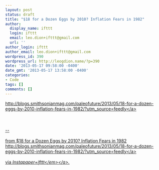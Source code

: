 ```yaml
---
layout: post
status: draft
title: "$18 for a Dozen Eggs by 2010? Inflation Fears in 1982"
author:
  display_name: ifttt
  login: ifttt
  email: leo.dion+ifttt@gmail.com
  url: ''
author_login: ifttt
author_email: leo.dion+ifttt@gmail.com
wordpress_id: 390
wordpress_url: http://leogdion.name/?p=390
date: '2013-05-17 09:58:00 -0400'
date_gmt: '2013-05-17 13:58:00 -0400'
categories:
- Code
tags: []
comments: []
---
```

<p><a href="http:&#47;&#47;blogs.smithsonianmag.com&#47;paleofuture&#47;2013&#47;05&#47;18-for-a-dozen-eggs-by-2010-inflation-fears-in-1982&#47;?utm_source=feedly">http:&#47;&#47;blogs.smithsonianmag.com&#47;paleofuture&#47;2013&#47;05&#47;18-for-a-dozen-eggs-by-2010-inflation-fears-in-1982&#47;?utm_source=feedly<&#47;a><br><br />
<br><br />
--<br><br />
from $18 for a Dozen Eggs by 2010? Inflation Fears in 1982 <a href="http:&#47;&#47;blogs.smithsonianmag.com&#47;paleofuture&#47;2013&#47;05&#47;18-for-a-dozen-eggs-by-2010-inflation-fears-in-1982&#47;?utm_source=feedly">http:&#47;&#47;blogs.smithsonianmag.com&#47;paleofuture&#47;2013&#47;05&#47;18-for-a-dozen-eggs-by-2010-inflation-fears-in-1982&#47;?utm_source=feedly<&#47;a><br><br />
via <a href="http:&#47;&#47;ifttt.com&#47;recipes&#47;4071"><em>Instapaper+ifttt<&#47;em><&#47;a>.</p>
